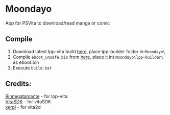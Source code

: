 # Moondayo
App for PSVita to download/read manga or comic
## Compile
1. Download latest lpp-vita build [here](http://rinnegatamante.it/lpp-nightly.php), place lpp-builder folder in `Moondayo\`
2. Compile `eboot_unsafe.bin` from [here](https://github.com/Rinnegatamante/lpp-vita), place it int `Moondayo\lpp-builder\` as eboot.bin
3. Execute `build.bat`
## Credits:
[Rinnegatamante](https://github.com/Rinnegatamante) - for lpp-vita
<br>[VitaSDK](https://github.com/vitasdk) - for vitaSDK
<br>[xerpi](https://github.com/xerpi) - for vita2d
